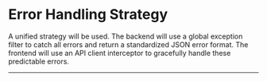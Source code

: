# **Error Handling Strategy**

A unified strategy will be used. The backend will use a global exception filter to catch all errors and return a standardized JSON error format. The frontend will use an API client interceptor to gracefully handle these predictable errors.

---
